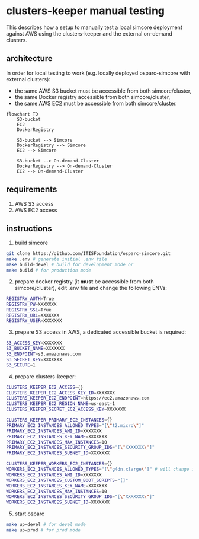 # clusters-keeper manual testing

This describes how a setup to manually test a local simcore deployment against AWS using the clusters-keeper and the external on-demand clusters.

## architecture

In order for local testing to work (e.g. locally deployed osparc-simcore with external clusters):
- the same AWS S3 bucket must be accessible from both simcore/cluster,
- the same Docker registry accessible from both simcore/cluster,
- the same AWS EC2 must be accessible from both simcore/cluster.

```mermaid
flowchart TD
    S3-bucket
    EC2
    DockerRegistry

    S3-bucket --> Simcore
    DockerRegistry --> Simcore
    EC2 --> Simcore

    S3-bucket --> On-demand-Cluster
    DockerRegistry --> On-demand-Cluster
    EC2 --> On-demand-Cluster
```

## requirements
1. AWS S3 access
2. AWS EC2 access


## instructions

1. build simcore
```bash
git clone https://github.com/ITISFoundation/osparc-simcore.git
make .env # generate initial .env file
make build-devel # build for development mode or
make build # for production mode
```

2. prepare docker registry (it **must** be accessible from both simcore/cluster), edit .env file and change the following ENVs:
```bash
REGISTRY_AUTH=True
REGISTRY_PW=XXXXXXX
REGISTRY_SSL=True
REGISTRY_URL=XXXXXXX
REGISTRY_USER=XXXXXXX
```

3. prepare S3 access in AWS, a dedicated accessible bucket is required:
```bash
S3_ACCESS_KEY=XXXXXXX
S3_BUCKET_NAME=XXXXXXX
S3_ENDPOINT=s3.amazonaws.com
S3_SECRET_KEY=XXXXXXX
S3_SECURE=1
```

4. prepare clusters-keeper:
```bash
CLUSTERS_KEEPER_EC2_ACCESS={}
CLUSTERS_KEEPER_EC2_ACCESS_KEY_ID=XXXXXXX
CLUSTERS_KEEPER_EC2_ENDPOINT=https://ec2.amazonaws.com
CLUSTERS_KEEPER_EC2_REGION_NAME=us-east-1
CLUSTERS_KEEPER_SECRET_EC2_ACCESS_KEY=XXXXXXX

CLUSTERS_KEEPER_PRIMARY_EC2_INSTANCES={}
PRIMARY_EC2_INSTANCES_ALLOWED_TYPES="[\"t2.micro\"]"
PRIMARY_EC2_INSTANCES_AMI_ID=XXXXXXX
PRIMARY_EC2_INSTANCES_KEY_NAME=XXXXXXX
PRIMARY_EC2_INSTANCES_MAX_INSTANCES=10
PRIMARY_EC2_INSTANCES_SECURITY_GROUP_IDS="[\"XXXXXXX\"]"
PRIMARY_EC2_INSTANCES_SUBNET_ID=XXXXXXX

CLUSTERS_KEEPER_WORKERS_EC2_INSTANCES={}
WORKERS_EC2_INSTANCES_ALLOWED_TYPES="[\"g4dn.xlarge\"]" # will change in some next PR
WORKERS_EC2_INSTANCES_AMI_ID=XXXXXXX
WORKERS_EC2_INSTANCES_CUSTOM_BOOT_SCRIPTS="[]"
WORKERS_EC2_INSTANCES_KEY_NAME=XXXXXXX
WORKERS_EC2_INSTANCES_MAX_INSTANCES=10
WORKERS_EC2_INSTANCES_SECURITY_GROUP_IDS="[\"XXXXXXX\"]"
WORKERS_EC2_INSTANCES_SUBNET_ID=XXXXXXX
```

5. start osparc
```bash
make up-devel # for devel mode
make up-prod # for prod mode
```
